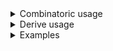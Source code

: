 <details>
<summary style="display: list-item;">Combinatoric usage</summary>

```no_run
# use bpaf::*;
# use std::{num::ParseIntError, str::FromStr};
#[derive(Debug, Clone)]
# #[allow(dead_code)]
pub struct Options {
    number: u32,
}
pub fn options() -> OptionParser<Options> {
    let number = long("number")
        .argument::<String>("N")
        // normally you'd use argument::<u32> and `map`
        .parse::<_, _, ParseIntError>(|s| Ok(u32::from_str(&s)? * 2));
    construct!(Options { number }).to_options()
}
```

</details>
<details>
<summary style="display: list-item;">Derive usage</summary>

```no_run
# use bpaf::*;
# use std::{num::ParseIntError, str::FromStr};
fn twice_the_num(s: String) -> Result<u32, ParseIntError> {
    Ok(u32::from_str(&s)? * 2)
}

#[derive(Debug, Clone, Bpaf)]
#[bpaf(options)]
# #[allow(dead_code)]
pub struct Options {
    #[bpaf(argument::<String>("N"), parse(twice_the_num))]
    number: u32,
}
```

</details>
<details>
<summary style="display: list-item;">Examples</summary>


You can use `parse` to apply arbitrary failing transformation to any input.
normally `--number` takes a numerical value and doubles it
```console
% app --number 10
Options { number: 20 }
```

But if function inside the parser fails - user will get the error back unless it's handled
in some way
```console
% app --number ten
Couldn't parse "ten": invalid digit found in string
```

</details>
